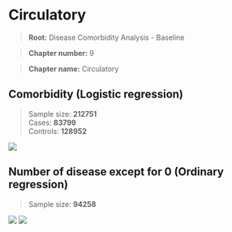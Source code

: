 # Circulatory

> **Root:** Disease Comorbidity Analysis - Baseline

> **Chapter number:** 9  

> **Chapter name:** Circulatory  

## Comorbidity (Logistic regression)
> Sample size: **212751**  
> Cases: **83799**  
> Controls: **128952**
<img src="/Chapter/Figures/Incidence/LG/Chapter_9.png"/>
<CsvTable src="/Chapter_Data/Incidence/LG/LG_Chapter_9.csv" label="🔍 View full results" />

## Number of disease except for 0 (Ordinary regression)
> Sample size: **94258**
<img src="/Chapter/Figures/Incidence/Histogram/Chapter_9_in.png"/>
<CsvTable src="/Chapter_Data/Incidence/Histogram/Chapter_9_in.csv" label="🔍 View full results" />

<img src="/Chapter/Figures/Incidence/ORD/Chapter_9.png"/>
<CsvTable src="/Chapter_Data/Incidence/ORD/ORD_Chapter_9.csv" label="🔍 View full results" />
